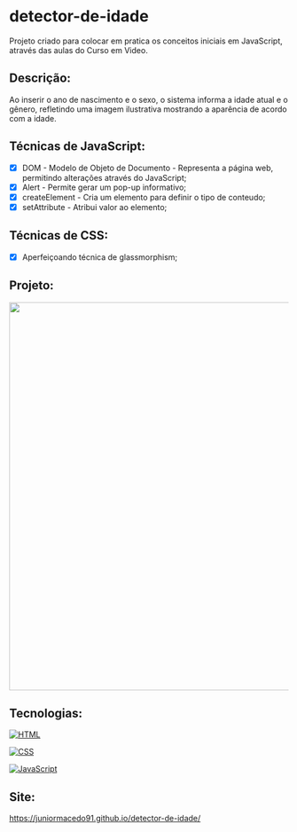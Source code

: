 # detector-de-idade
Projeto criado para colocar em pratica os conceitos iniciais em JavaScript, através das aulas do Curso em Video.

## Descrição:
Ao inserir o ano de nascimento e o sexo, o sistema informa a idade atual e o gênero, refletindo uma imagem ilustrativa mostrando a aparência de acordo com a idade.

## Técnicas de JavaScript:

  - [x] DOM - Modelo de Objeto de Documento - Representa a página web, permitindo alterações através do JavaScript;
  - [x] Alert - Permite gerar um pop-up informativo;
 - [x] createElement - Cria um elemento para definir o tipo de conteudo;
 - [x] setAttribute - Atribui valor ao elemento;

## Técnicas de CSS:

 - [x] Aperfeiçoando técnica de glassmorphism;

## Projeto:

<p align="center">
  <img src="animated-card.gif" width="700px">
</p>

## Tecnologias:

[![HTML](https://img.shields.io/badge/HTML-red?style=for-the-badge&logo=HTML5&labelColor=black)](https://github.com/JuniorMacedo91)

[![CSS](https://img.shields.io/badge/CSS3-blue?style=for-the-badge&logo=CSS3&labelColor=black)](https://github.com/JuniorMacedo91)

[![JavaScript](https://img.shields.io/badge/javascript-yellow?style=for-the-badge&logo=javascript&labelColor=black)](https://github.com/JuniorMacedo91)

## Site:
https://juniormacedo91.github.io/detector-de-idade/

